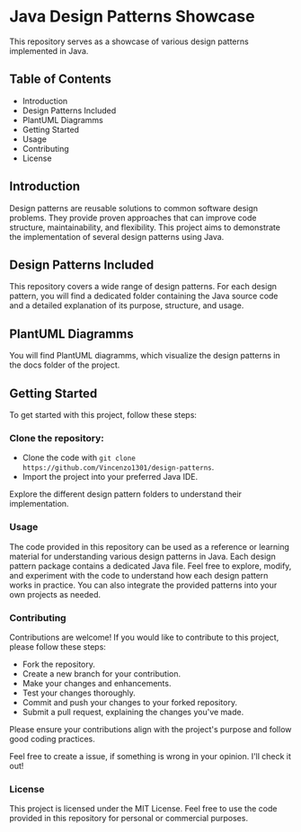 # Java Design Patterns Showcase
This repository serves as a showcase of various design patterns implemented in Java.

## Table of Contents
- Introduction
- Design Patterns Included
- PlantUML Diagramms
- Getting Started
- Usage
- Contributing
- License

## Introduction
Design patterns are reusable solutions to common software design problems. They provide proven approaches that can improve code structure, maintainability, and flexibility. This project aims to demonstrate the
implementation of several design patterns using Java.

## Design Patterns Included
This repository covers a wide range of design patterns. For each design pattern, you will find a dedicated folder 
containing the Java source code and a detailed explanation of its purpose, structure, and usage.

## PlantUML Diagramms
You will find PlantUML diagramms, which visualize the design patterns in the docs folder of the project.

## Getting Started
To get started with this project, follow these steps:

### Clone the repository:
- Clone the code with `git clone https://github.com/Vincenzo1301/design-patterns`.
- Import the project into your preferred Java IDE.

Explore the different design pattern folders to understand their implementation.

### Usage
The code provided in this repository can be used as a reference or learning material for understanding various design patterns in Java. Each design pattern package contains a dedicated Java file.
Feel free to explore, modify, and experiment with the code to understand how each design pattern works in practice. You can also integrate the provided patterns into your own projects as needed.

### Contributing
Contributions are welcome! If you would like to contribute to this project, please follow these steps:
- Fork the repository.
- Create a new branch for your contribution.
- Make your changes and enhancements.
- Test your changes thoroughly.
- Commit and push your changes to your forked repository.
- Submit a pull request, explaining the changes you've made.

Please ensure your contributions align with the project's purpose and follow good coding practices.

Feel free to create a issue, if something is wrong in your opinion. I'll check it out!

### License
This project is licensed under the MIT License. Feel free to use the code provided in this repository for personal or commercial purposes.
